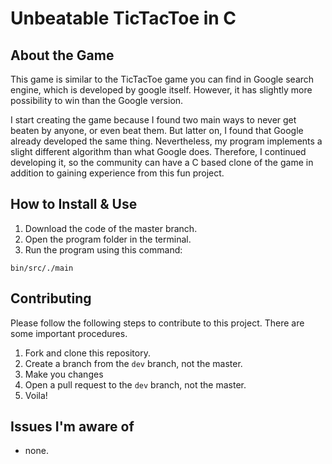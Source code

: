 # Unbeatable TicTacToe in C

## About the Game

This game is similar to the TicTacToe game you can find in Google search engine, which is developed by google itself. However, it has slightly more possibility to win than the Google version.

I start creating the game because I found two main ways to never get beaten by anyone, or even beat them. But latter on, I found that Google already developed the same thing. Nevertheless, my program implements a slight different algorithm than what Google does. Therefore, I continued developing it, so the community can have a C based clone of the game in addition to gaining experience from this fun project.

## How to Install & Use

1. Download the code of the master branch.
2. Open the program folder in the terminal.
3. Run the program using this command:

```
bin/src/./main
```

## Contributing

Please follow the following steps to contribute to this project. There are some important procedures.

1. Fork and clone this repository.
2. Create a branch from the `dev` branch, not the master.
3. Make you changes
4. Open a pull request to the `dev` branch, not the master.
5. Voila!

## Issues I'm aware of

- none.
